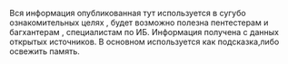 Вся информация опубликованная тут используется в сугубо ознакомительных целях , будет возможно полезна пентестерам и багхантерам , специалистам по ИБ.
Информация получена с данных открытых источников.
В основном используется как подсказка,либо освежить память.
